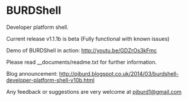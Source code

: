 BURDShell
=========

Developer platform shell.

Current release v1.1.1b is beta (Fully functional with known issues)

Demo of BURDShell in action: http://youtu.be/GDZrOs3kFmc

Please read __documents/readme.txt for further information.


Blog announcement: http://pjburd.blogspot.co.uk/2014/03/burdshell-developer-platform-shell-v10b.html

Any feedback or suggestions are very welcome at pjburd1@gmail.com